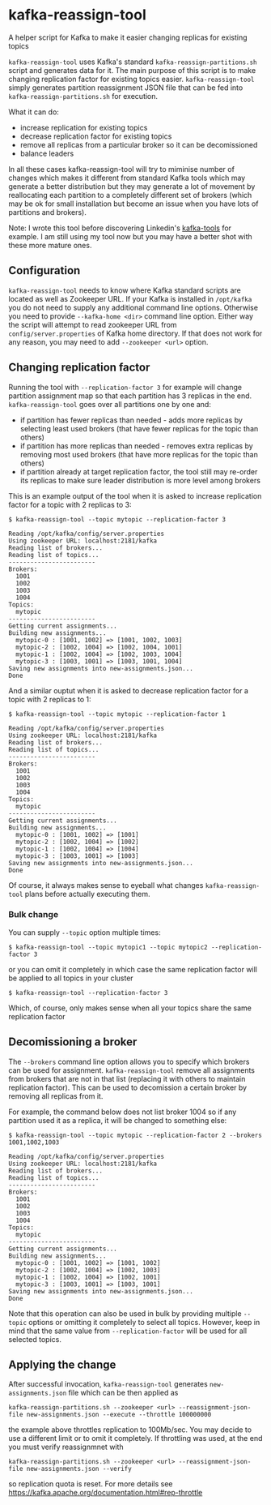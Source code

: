 # kafka-reassign-tool
A helper script for Kafka to make it easier changing replicas for existing topics

`kafka-reassign-tool` uses Kafka's standard `kafka-reassign-partitions.sh` script and generates data for it.
The main purpose of this script is to make changing replication factor for existing topics easier.
`kafka-reassign-tool` simply generates partition reassignment JSON file that can be fed into `kafka-reassign-partitions.sh`
for execution.

What it can do:
* increase replication for existing topics
* decrease replication factor for existing topics
* remove all replicas from a particular broker so it can be decomissioned
* balance leaders

In all these cases kafka-reassign-tool will try to miminise number of changes which makes it 
different from standard Kafka tools which may generate a better distribution but they may generate a lot of movement
by reallocating each partition to a completely different set of brokers (which may be ok for small installation but
become an issue when you have lots of partitions and brokers).

Note: I wrote this tool before discovering Linkedin's [kafka-tools](https://github.com/linkedin/kafka-tools) for example. I am still using my tool now but you may have a better shot with these more mature ones.

## Configuration
`kafka-reassign-tool` needs to know where Kafka standard scripts are located as well as Zookeeper URL.
If your Kafka is installed in `/opt/kafka` you do not need to supply any additional command line options. Otherwise you
need to provide `--kafka-home <dir>` command line option.
Either way the script will attempt to read zookeeper URL from `config/server.properties` of Kafka home directory.
If that does not work for any reason, you may need to add `--zookeeper <url>` option.

## Changing replication factor
Running the tool with `--replication-factor 3` for example will change partition assignment map so that each partition has 3 replicas in the end.
`kafka-reassign-tool` goes over all partitions one by one and:
* if partition has fewer replicas than needed - adds more replicas by selecting least used brokers (that have fewer replicas for the topic than others)
* if partition has more replicas than needed - removes extra replicas by removing most used brokers (that have more replicas for the topic than others)
* if partition already at target replication factor, the tool still may re-order its replicas to make sure leader distribution is more level among brokers

This is an example output of the tool when it is asked to increase replication factor for a topic with 2 replicas to 3:
```
$ kafka-reassign-tool --topic mytopic --replication-factor 3

Reading /opt/kafka/config/server.properties
Using zookeeper URL: localhost:2181/kafka
Reading list of brokers...
Reading list of topics...
------------------------
Brokers:
  1001
  1002
  1003
  1004
Topics:
  mytopic
------------------------
Getting current assignments...
Building new assignments...
  mytopic-0 : [1001, 1002] => [1001, 1002, 1003]
  mytopic-2 : [1002, 1004] => [1002, 1004, 1001]
  mytopic-1 : [1002, 1004] => [1002, 1003, 1004]
  mytopic-3 : [1003, 1001] => [1003, 1001, 1004]
Saving new assignments into new-assignments.json...
Done
```
And a similar ouptut when it is asked to decrease replication factor for a topic with 2 replicas to 1:
```
$ kafka-reassign-tool --topic mytopic --replication-factor 1

Reading /opt/kafka/config/server.properties
Using zookeeper URL: localhost:2181/kafka
Reading list of brokers...
Reading list of topics...
------------------------
Brokers:
  1001
  1002
  1003
  1004
Topics:
  mytopic
------------------------
Getting current assignments...
Building new assignments...
  mytopic-0 : [1001, 1002] => [1001]
  mytopic-2 : [1002, 1004] => [1002]
  mytopic-1 : [1002, 1004] => [1004]
  mytopic-3 : [1003, 1001] => [1003]
Saving new assignments into new-assignments.json...
Done
```

Of course, it always makes sense to eyeball what changes `kafka-reassign-tool` plans before actually executing them.

### Bulk change
You can supply `--topic` option multiple times:
```
$ kafka-reassign-tool --topic mytopic1 --topic mytopic2 --replication-factor 3
```
or you can omit it completely in which case the same replication factor will be applied to all topics in your cluster
```
$ kafka-reassign-tool --replication-factor 3
```
Which, of course, only makes sense when all your topics share the same replication factor

## Decomissioning a broker
The `--brokers` command line option allows you to specify which brokers can be used for assignment.
`kafka-reassign-tool` remove all assignments from brokers that are not in that list (replacing it with others to maintain replication factor).
This can be used to decomission a certain broker by removing all replicas from it.

For example, the command below does not list broker 1004 so if any partition used it as a replica, it will be changed to something else:
```
$ kafka-reassign-tool --topic mytopic --replication-factor 2 --brokers 1001,1002,1003

Reading /opt/kafka/config/server.properties
Using zookeeper URL: localhost:2181/kafka
Reading list of brokers...
Reading list of topics...
------------------------
Brokers:
  1001
  1002
  1003
  1004
Topics:
  mytopic
------------------------
Getting current assignments...
Building new assignments...
  mytopic-0 : [1001, 1002] => [1001, 1002]
  mytopic-2 : [1002, 1004] => [1002, 1003]
  mytopic-1 : [1002, 1004] => [1002, 1001]
  mytopic-3 : [1003, 1001] => [1003, 1001]
Saving new assignments into new-assignments.json...
Done
```

Note that this operation can also be used in bulk by providing multiple `--topic` options or omitting it completely to select all topics.
However, keep in mind that the same value from `--replication-factor` will be used for all selected topics.

## Applying the change
After successful invocation, `kafka-reassign-tool` generates `new-assignments.json` file which can be then applied as
```
kafka-reassign-partitions.sh --zookeeper <url> --reassignment-json-file new-assignments.json --execute --throttle 100000000
```
the example above throttles replication to 100Mb/sec. You may decide to use a different limit or to omit it completely.
If throttling was used, at the end you must verify reassignmnet with
```
kafka-reassign-partitions.sh --zookeeper <url> --reassignment-json-file new-assignments.json --verify
```
so replication quota is reset. For more details see https://kafka.apache.org/documentation.html#rep-throttle
